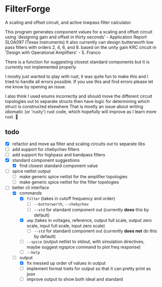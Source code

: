 # FilterForge

A scaling and offset circuit, and active lowpass filter calculator.

This program generates component values for a scaling and offset circuit using 'designing gain and offset in thirty seconds' - Application Report SLOA097 (Texas Instruments)
It also currently can design butterworth low pass filters with orders 2, 4, 6, and 8. based on the unity gain KRC circuit in 'Design with Operational Amplifiers' - S. Franco

There is a function for suggesting closest standard components but it is currently not implemented properly

I mostly just wanted to play with rust, it was quite fun to make this and I tried to handle all errors possible.
If you use this and find errors please let me know by opening an issue.

I also think I used enums incorrectly and should move the different circuit topologies out to separate structs then have logic for determining which struct is constructed elsewhere
That is mostly an issue about writing idiomatic (or 'rusty') rust code, which hopefully will improve as I learn more rust. 🦀

## todo

- [x] refactor and move aa filter and scaling circuits out to separate libs
- [ ] add support for chebychev filters
- [ ] add support for highpass and bandpass filters
- [x] standard component suggestions
  - [x] find closest standard component value
- [ ] spice netlist output
  - [ ] make generic spice netlist for the amplifier topologies
  - [ ] make generic spice netlist for the filter topologies
- [ ] better cli interface
  - [x] commands
    - [x] `filter` (takes in cutoff frequency and order)
      - [ ] `--butterworth`, `--chebychev`
      - [ ] `--std` for standard component out (currently **does** this by default)
    - [x] `amp` (takes in voltages, reference, output full scale, output zero scale, input full scale, input zero scale)
      - [ ] `--std` for standard component out (currently **does not** do this by default)
    - [ ] `--spice` (output netlist to stdout, with simulation directives, maybe suggest ngspice command to plot freq response)
    - [ ] `--help`
  - [ ] output
    - [x] fix messed up order of values in output
    - [ ] implement format traits for output so that it can pretty print as json
    - [ ] improve output to show both ideal and standard

